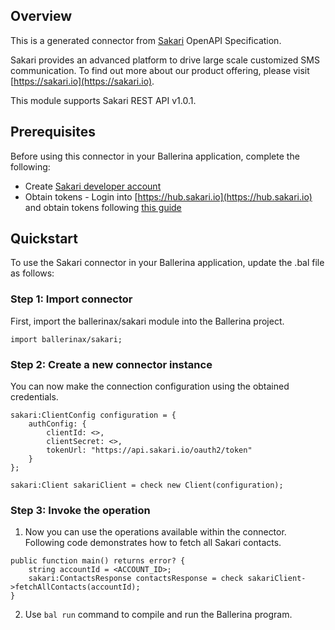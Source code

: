 ## Overview
This is a generated connector from [Sakari](https://sakari.io/) OpenAPI Specification. 

Sakari provides an advanced platform to drive large scale customized SMS communication. To find out more about our product offering, please visit [https://sakari.io](https://sakari.io).

This module supports Sakari REST API v1.0.1.
 
## Prerequisites
Before using this connector in your Ballerina application, complete the following:
- Create [Sakari developer account](https://hub.sakari.io/)
- Obtain tokens - Login into [https://hub.sakari.io](https://hub.sakari.io) and obtain tokens following [this guide](https://developer.sakari.io/docs#section/Finding-your-client-id-client-secret-and-account-id)
 
## Quickstart
To use the Sakari connector in your Ballerina application, update the .bal file as follows:
### Step 1: Import connector
First, import the ballerinax/sakari module into the Ballerina project.
```ballerina
import ballerinax/sakari;
```
### Step 2: Create a new connector instance
You can now make the connection configuration using the obtained credentials.
```ballerina
sakari:ClientConfig configuration = {
    authConfig: {
        clientId: <>,
        clientSecret: <>,
        tokenUrl: "https://api.sakari.io/oauth2/token"   
    }
};

sakari:Client sakariClient = check new Client(configuration);

```
### Step 3: Invoke the operation
1. Now you can use the operations available within the connector. Following code demonstrates how to fetch all Sakari contacts. 
```ballerina
public function main() returns error? {
    string accountId = <ACCOUNT_ID>;
    sakari:ContactsResponse contactsResponse = check sakariClient->fetchAllContacts(accountId);
}
``` 
2. Use `bal run` command to compile and run the Ballerina program.
